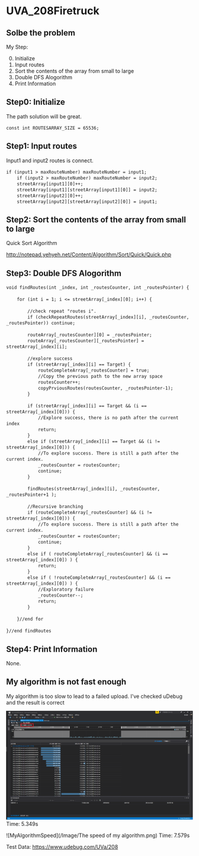 # UVA_208Firetruck

## Solbe the problem

My Step:

0. Initialize
1. Input routes
2. Sort the contents of the array from small to large
3. Double DFS Alogorithm
4. Print Information

## Step0: Initialize
The path solution will be great.

	const int ROUTESARRAY_SIZE = 65536;

## Step1: Input routes
Input1 and input2 routes is connect.

	if (input1 > maxRouteNumber) maxRouteNumber = input1;
		if (input2 > maxRouteNumber) maxRouteNumber = input2;
		streetArray[input1][0]++;
		streetArray[input1][streetArray[input1][0]] = input2;
		streetArray[input2][0]++;
		streetArray[input2][streetArray[input2][0]] = input1;
		
## Step2: Sort the contents of the array from small to large
Quick Sort Algorithm

http://notepad.yehyeh.net/Content/Algorithm/Sort/Quick/Quick.php 

## Step3: Double DFS Alogorithm

	void findRoutes(int _index, int _routesCounter, int _routesPointer) {

		for (int i = 1; i <= streetArray[_index][0]; i++) {

			//check repeat "routes i".
			if (checkRepeatRoutes(streetArray[_index][i], _routesCounter, _routesPointer)) continue;

			routeArray[_routesCounter][0] = _routesPointer;
			routeArray[_routesCounter][_routesPointer] = streetArray[_index][i];

			//explore success
			if (streetArray[_index][i] == Target) {
				routeCompleteArray[_routesCounter] = true;
				//Copy the previous path to the new array space
				routesCounter++;
				copyPrviousRoutes(routesCounter, _routesPointer-1);
			}

			if (streetArray[_index][i] == Target && (i == streetArray[_index][0])) {
				//Explore success, there is no path after the current index
				return;
			}
			else if (streetArray[_index][i] == Target && (i != streetArray[_index][0])) {
				//To explore success. There is still a path after the current index.
				_routesCounter = routesCounter;
				continue;
			}

			findRoutes(streetArray[_index][i], _routesCounter, _routesPointer+1 );

			//Recursive branching
			if (routeCompleteArray[_routesCounter] && (i != streetArray[_index][0])) {
				//To explore success. There is still a path after the current index.
				_routesCounter = routesCounter;
				continue;
			}
			else if ( routeCompleteArray[_routesCounter] && (i == streetArray[_index][0]) ) {
				return;
			}
			else if ( !routeCompleteArray[_routesCounter] && (i == streetArray[_index][0]) ) {
				//Exploratory failure
				_routesCounter--;
				return;
			}

		}//end for

	}//end findRoutes
	
## Step4: Print Information
None.

## My algorithm is not fast enough
My algorithm is too slow to lead to a failed upload.
I've checked uDebug and the result is correct

![AcceableAlgorithm](/Image/AcceableAlgorithm.png)
Time: 5.349s 

![MyAlgorithmSpeed](/Image/The speed of my algorithm.png)
Time: 7.579s

Test Data: https://www.udebug.com/UVa/208